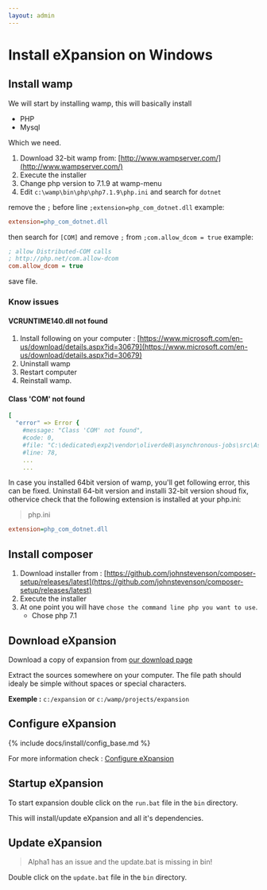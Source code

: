 ```yaml
---
layout: admin
---
```


# Install eXpansion on Windows

## Install wamp 

We will start by installing wamp, this will basically install
* PHP
* Mysql

Which we need. 

1. Download 32-bit wamp from: [http://www.wampserver.com/](http://www.wampserver.com/)
2. Execute the installer 
3. Change php version to 7.1.9 at wamp-menu
4. Edit `c:\wamp\bin\php\php7.1.9\php.ini` and search for `dotnet`

remove the `;` before line `;extension=php_com_dotnet.dll`
example:

```ini
extension=php_com_dotnet.dll
```

then search for `[COM]`
and remove `;` from `;com.allow_dcom = true`
example:

```ini
; allow Distributed-COM calls
; http://php.net/com.allow-dcom
com.allow_dcom = true
```

save file.

### Know issues 

#### VCRUNTIME140.dll not found

1. Install following on your computer : [https://www.microsoft.com/en-us/download/details.aspx?id=30679](https://www.microsoft.com/en-us/download/details.aspx?id=30679)
1. Uninstall wamp
1. Restart computer
1. Reinstall wamp.

#### Class 'COM' not found

```yaml
[
  "error" => Error {
    #message: "Class 'COM' not found",
    #code: 0,
    #file: "C:\dedicated\exp2\vendor\oliverde8\asynchronous-jobs\src\AsynchronousJobs\JobRunner.php",
    #line: 78,
    ...
    ...   
```
In case you installed 64bit version of wamp, you'll get following error, this can be fixed.
Uninstall 64-bit version and installi 32-bit version shoud fix, othervice check that the following extension is installed at your php.ini:

> php.ini 

```ini
extension=php_com_dotnet.dll
```

## Install composer

1. Download installer from : [https://github.com/johnstevenson/composer-setup/releases/latest](https://github.com/johnstevenson/composer-setup/releases/latest)
1. Execute the installer
1. At one point you will have `chose the command line php you want to use`.
    * Chose php 7.1

## Download eXpansion 

Download a copy of expansion from [our download page](https://mp-expansion.com/download.html)

Extract the sources somewhere on your computer. The file path should idealy be simple without spaces or special characters.

**Exemple :** `c:/expansion` or `c:/wamp/projects/expansion`

## Configure eXpansion 

{% include docs/install/config_base.md %}

For more information check : [Configure eXpansion](../config/configuration.html)

## Startup eXpansion

To start expansion double click on the `run.bat` file in the `bin` directory.

This will install/update eXpansion and all it's dependencies.

## Update eXpansion

> Alpha1 has an issue and the update.bat is missing in bin!

Double click on the `update.bat` file in the `bin` directory. 

